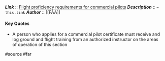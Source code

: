***Link***      :: [Flight proficiency requirements for commercial pilots](https://www.ecfr.gov/current/title-14/chapter-I/subchapter-D/part-61/subpart-F/section-61.127)
***Description***      :: `= this.link`
***Author*** :: [[FAA]]

#### Key Quotes
* A person who applies for a commercial pilot certificate must receive and log ground and flight training from an authorized instructor on the areas of operation of this section


#source #far